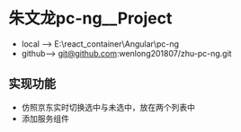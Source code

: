 # 朱文龙pc-ng__Project

-  local -->  E:\react_container\Angular\pc-ng
-  github-->   git@github.com:wenlong201807/zhu-pc-ng.git   

## 实现功能
-  仿照京东实时切换选中与未选中，放在两个列表中
-  添加服务组件
